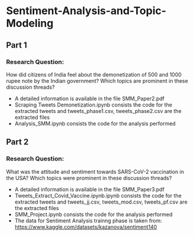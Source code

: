 # Sentiment-Analysis-and-Topic-Modeling

## Part 1

### Research Question: 
How did citizens of India feel about the demonetization of 500 and 1000 rupee note by the Indian government? Which topics are prominent in these discussion threads? 

- A detailed information is available in the file SMM_Paper2.pdf
- Scraping Tweets Demonetization.ipynb consists the code for the extracted tweets and tweets_phase1.csv, tweets_phase2.csv are the extracted files
- Analysis_SMM.ipynb consists the code for the analysis performed


## Part 2

### Research Question: 
What was the attitude and sentiment towards SARS-CoV-2 vaccination in the USA? Which topics were prominent in these discussion threads? 

- A detailed information is available in the file SMM_Paper3.pdf
- Tweets_Extract_Covid_Vaccine.ipynb.ipynb consists the code for the extracted tweets and tweets_jj.csv, tweets_mod.csv, tweets_pf.csv are the extracted files
- SMM_Project.ipynb consists the code for the analysis performed
- The data for Sentiment Analysis trainng phase is taken from: https://www.kaggle.com/datasets/kazanova/sentiment140
